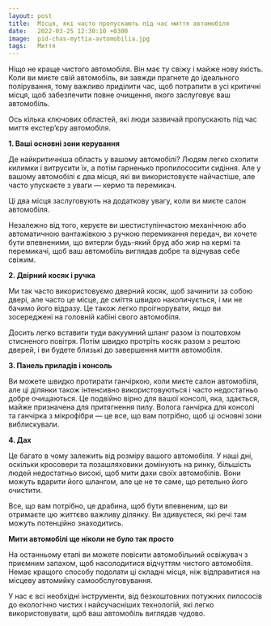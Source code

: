 ```yaml
---
layout: post
title:  Місця, які часто пропускають під час миття автомобіля
date:   2022-03-25 12:30:10 +0300
image:  pid-chas-myttia-avtomobilia.jpg
tags:   Миття
---
```

Ніщо не краще чистого автомобіля. Він має ту свіжу і майже нову якість. Коли ви миєте свій автомобіль, ви завжди прагнете до ідеального полірування, тому важливо приділити час, щоб потрапити в усі критичні місця, щоб забезпечити повне очищення, якого заслуговує ваш автомобіль. 

Ось кілька ключових областей, які люди зазвичай пропускають під час миття екстер’єру автомобіля. 


**1. Ваші основні зони керування** 


Де найкритичніша область у вашому автомобілі? Людям легко схопити килимки і витрусити їх, а потім гарненько пропилососити сидіння. Але у вашому автомобілі є два місця, які ви використовуєте найчастіше, але часто упускаєте з уваги — кермо та перемикач. 

Ці два місця заслуговують на додаткову увагу, коли ви миєте салон автомобіля. 

Незалежно від того, керуєте ви шестиступінчастою механічною або автоматичною вантажівкою з ручкою перемикання передач, ви хочете бути впевненими, що витерли будь-який бруд або жир на кермі та перемикачі, щоб ваш автомобіль виглядав добре та відчував себе свіжим. 


**2. Двірний косяк і ручка**


Ми так часто використовуємо дверний косяк, щоб зачинити за собою двері, але часто це місце, де сміття швидко накопичується, і ми не бачимо його відразу. Це також легко проігнорувати, якщо ви зосереджені на головній кабіні свого автомобіля. 

Досить легко вставити туди вакуумний шланг разом із поштовхом стисненого повітря. Потім швидко протріть косяк разом з рештою дверей, і ви будете близькі до завершення миття автомобіля. 


**3. Панель приладів і консоль** 


Ви можете швидко протирати ганчіркою, коли миєте салон автомобіля, але ці ділянки також інтенсивно використовуються і часто недостатньо добре очищаються. Це подвійно вірно для вашої консолі, яка, здається, майже призначена для притягнення пилу. Волога ганчірка для консолі та ганчірка з мікрофібри — це все, що вам потрібно, щоб ці основні зони виблискували. 


**4. Дах** 


Це багато в чому залежить від розміру вашого автомобіля. У наші дні, оскільки кросовери та позашляховики домінують на ринку, більшість людей недостатньо високі, щоб мити дахи своїх автомобілів. Вони можуть вдарити його шлангом, але це не те саме, що ретельно його очистити. 

Все, що вам потрібно, це драбина, щоб бути впевненим, що ви отримаєте цю життєво важливу ділянку. Ви здивуєтеся, які речі там можуть потенційно знаходитись. 


**Мити автомобілі ще ніколи не було так просто** 


На останньому етапі ви можете повісити автомобільний освіжувач з приємним запахом, щоб насолодитися відчуттям чистого автомобіля. Немає кращого способу подолати ці складні місця, ніж відправитися на місцеву автомийку самообслуговування. 

У нас є всі необхідні інструменти, від безкоштовних потужних пилососів до екологічно чистих і найсучасніших технологій, які легко використовувати, щоб ваш автомобіль виглядав чудово. 